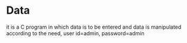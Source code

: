 # Data
it is a C program in which data is to be entered and data is manipulated according to the need, user id=admin, password=admin
